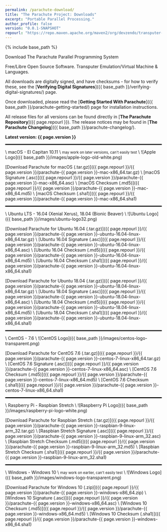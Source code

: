 ```yaml
---
permalink: /parachute-download/
title: "The Parachute Project: Downloads"
excerpt: "Portable Parallel Processing."
author_profile: false
version: "0.0.1-SNAPSHOT"
repourl: "https://repo.maven.apache.org/maven2/org/devzendo/transputer-emulator"
---
```


{% include base_path %}


Download The Parachute Parallel Programming System

Free/Libre Open Source Software. Transputer Emulation/Virtual Machine & Languages.

All downloads are digitally signed, and have checksums - for how to verify these,
see the [**Verifying Digital Signatures**]({{ base_path }}/verifying-digital-signatures/) page.

Once downloaded, please read the [**Getting Started With Parachute**]({{ base_path }}/parachute-getting-started/) page
for installation instructions.

All release files for all versions can be found directly in [**The Parachute Repository**]({{ page.repourl }}). The release notices may be found in
[**The Parachute Changelog**]({{ base_path }}/parachute-changelog/).

<p/>
<b>Latest version: {{ page.version }}</b>
<p/>

<hr style="height:3px; border:none; color:#000; background-color:#000; width:100%; text-align:left; margin: 0 auto 0 0;">

\\
macOS - El Capitan 10.11 \\
<small>may work on later versions, can't easily test</small> \\
![Apple Logo]({{ base_path }}/images/apple-logo-old-white.png)

[Download Parachute for macOS (.tar.gz)]({{ page.repourl }}/{{ page.version }}/parachute-{{ page.version }}-mac-x86_64.tar.gz) \\
[macOS Signature (.asc)]({{ page.repourl }}/{{ page.version }}/parachute-{{ page.version }}-mac-x86_64.asc) \\
[macOS Checksum (.md5)]({{ page.repourl }}/{{ page.version }}/parachute-{{ page.version }}-mac-x86_64.md5) \\
[macOS Checksum (.sha1)]({{ page.repourl }}/{{ page.version }}/parachute-{{ page.version }}-mac-x86_64.sha1)

<hr style="height:3px; border:none; color:#000; background-color:#000; width:100%; text-align:left; margin: 0 auto 0 0;">

\\
Ubuntu LTS - 16.04 (Xenial Xerus), 18.04 (Bionic Beaver) \\
![Ubuntu Logo]({{ base_path }}/images/ubuntu-logo32.png)

[Download Parachute for Ubuntu 16.04 (.tar.gz)]({{ page.repourl }}/{{ page.version }}/parachute-{{ page.version }}-ubuntu-16.04-linux-x86_64.tar.gz) \\
[Ubuntu 16.04 Signature (.asc)]({{ page.repourl }}/{{ page.version }}/parachute-{{ page.version }}-ubuntu-16.04-linux-x86_64.asc) \\
[Ubuntu 16.04 Checksum (.md5)]({{ page.repourl }}/{{ page.version }}/parachute-{{ page.version }}-ubuntu-16.04-linux-x86_64.md5) \\
[Ubuntu 16.04 Checksum (.sha1)]({{ page.repourl }}/{{ page.version }}/parachute-{{ page.version }}-ubuntu-16.04-linux-x86_64.sha1)

[Download Parachute for Ubuntu 18.04 (.tar.gz)]({{ page.repourl }}/{{ page.version }}/parachute-{{ page.version }}-ubuntu-18.04-linux-x86_64.tar.gz) \\
[Ubuntu 18.04 Signature (.asc)]({{ page.repourl }}/{{ page.version }}/parachute-{{ page.version }}-ubuntu-18.04-linux-x86_64.asc) \\
[Ubuntu 18.04 Checksum (.md5)]({{ page.repourl }}/{{ page.version }}/parachute-{{ page.version }}-ubuntu-18.04-linux-x86_64.md5) \\
[Ubuntu 18.04 Checksum (.sha1)]({{ page.repourl }}/{{ page.version }}/parachute-{{ page.version }}-ubuntu-18.04-linux-x86_64.sha1)

<hr style="height:3px; border:none; color:#000; background-color:#000; width:100%; text-align:left; margin: 0 auto 0 0;">

\\
CentOS - 7.6 \\
![CentOS Logo]({{ base_path }}/images/centos-logo-transparent.png)

[Download Parachute for CentOS 7.6 (.tar.gz)]({{ page.repourl }}/{{ page.version }}/parachute-{{ page.version }}-centos-7-linux-x86_64.tar.gz) \\
[CentOS 7.6 Signature (.asc)]({{ page.repourl }}/{{ page.version }}/parachute-{{ page.version }}-centos-7-linux-x86_64.asc) \\
[CentOS 7.6 Checksum (.md5)]({{ page.repourl }}/{{ page.version }}/parachute-{{ page.version }}-centos-7-linux-x86_64.md5) \\
[CentOS 7.6 Checksum (.sha1)]({{ page.repourl }}/{{ page.version }}/parachute-{{ page.version }}-centos-7-linux-x86_64.sha1)

<hr style="height:3px; border:none; color:#000; background-color:#000; width:100%; text-align:left; margin: 0 auto 0 0;">

\\
Raspberry Pi - Raspbian Stretch \\
![Raspberry Pi Logo]({{ base_path }}/images/raspberry-pi-logo-white.png)

[Download Parachute for Raspbian Stretch (.tar.gz)]({{ page.repourl }}/{{ page.version }}/parachute-{{ page.version }}-raspbian-9-linux-arm_32.tar.gz) \\
[Raspbian Stretch Signature (.asc)]({{ page.repourl }}/{{ page.version }}/parachute-{{ page.version }}-raspbian-9-linux-arm_32.asc) \\
[Raspbian Stretch Checksum (.md5)]({{ page.repourl }}/{{ page.version }}/parachute-{{ page.version }}-raspbian-9-linux-arm_32.md5) \\
[Raspbian Stretch Checksum (.sha1)]({{ page.repourl }}/{{ page.version }}/parachute-{{ page.version }}-raspbian-9-linux-arm_32.sha1)

<hr style="height:3px; border:none; color:#000; background-color:#000; width:100%; text-align:left; margin: 0 auto 0 0;">

\\
Windows - Windows 10 \\
<small>may work on earlier, can't easily test</small> \\
![Windows Logo]({{ base_path }}/images/windows-logo-transparent.png)

[Download Parachute for Windows 10 (.zip)]({{ page.repourl }}/{{ page.version }}/parachute-{{ page.version }}-windows-x86_64.zip) \\
[Windows 10 Signature (.asc)]({{ page.repourl }}/{{ page.version }}/parachute-{{ page.version }}-windows-x86_64.asc) \\
[Windows 10 Checksum (.md5)]({{ page.repourl }}/{{ page.version }}/parachute-{{ page.version }}-windows-x86_64.md5) \\
[Windows 10 Checksum (.sha1)]({{ page.repourl }}/{{ page.version }}/parachute-{{ page.version }}-windows-x86_64.sha1)


